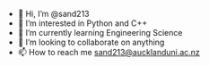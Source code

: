 - 👋 Hi, I’m @sand213
- 👀 I’m interested in Python and C++
- 🌱 I’m currently learning Engineering Science
- 💞️ I’m looking to collaborate on anything
- 📫 How to reach me sand213@aucklanduni.ac.nz

<!---
sand213/sand213 is a ✨ special ✨ repository because its `README.md` (this file) appears on your GitHub profile.
You can click the Preview link to take a look at your changes.
--->
